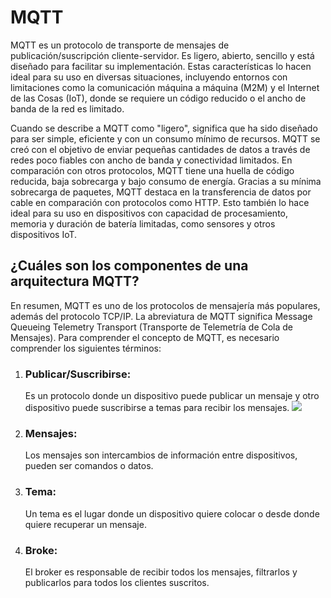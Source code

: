 # MQTT 
MQTT es un protocolo de transporte de mensajes de publicación/suscripción cliente-servidor. Es ligero, abierto, sencillo y está diseñado para facilitar su implementación. Estas características lo hacen ideal para su uso en diversas situaciones, incluyendo entornos con limitaciones como la comunicación máquina a máquina (M2M) y el Internet de las Cosas (IoT), donde se requiere un código reducido o el ancho de banda de la red es limitado.

Cuando se describe a MQTT como "ligero", significa que ha sido diseñado para ser simple, eficiente y con un consumo mínimo de recursos. MQTT se creó con el objetivo de enviar pequeñas cantidades de datos a través de redes poco fiables con ancho de banda y conectividad limitados. En comparación con otros protocolos, MQTT tiene una huella de código reducida, baja sobrecarga y bajo consumo de energía. Gracias a su mínima sobrecarga de paquetes, MQTT destaca en la transferencia de datos por cable en comparación con protocolos como HTTP. Esto también lo hace ideal para su uso en dispositivos con capacidad de procesamiento, memoria y duración de batería limitadas, como sensores y otros dispositivos IoT.

## ¿Cuáles son los componentes de una arquitectura MQTT?
En resumen, MQTT es uno de los protocolos de mensajería más populares, además del protocolo TCP/IP. La abreviatura de MQTT significa Message Queueing Telemetry Transport (Transporte de Telemetría de Cola de Mensajes). Para comprender el concepto de MQTT, es necesario comprender los siguientes términos:

1) ### Publicar/Suscribirse:
   Es un protocolo donde un dispositivo puede publicar un mensaje y otro dispositivo puede suscribirse a temas para recibir los mensajes.
   ![](https://www-hashstudioz-com.translate.goog/blog/wp-content/uploads/2020/04/mqtt-element-1.png?_x_tr_sl=en&_x_tr_tl=es&_x_tr_hl=es&_x_tr_pto=tc)
   
3) ### Mensajes:
   Los mensajes son intercambios de información entre dispositivos, pueden ser comandos o datos.
4) ### Tema:
   Un tema es el lugar donde un dispositivo quiere colocar o desde donde quiere recuperar un mensaje.
5) ### Broke:
   El broker es responsable de recibir todos los mensajes, filtrarlos y publicarlos para todos los clientes suscritos.     
